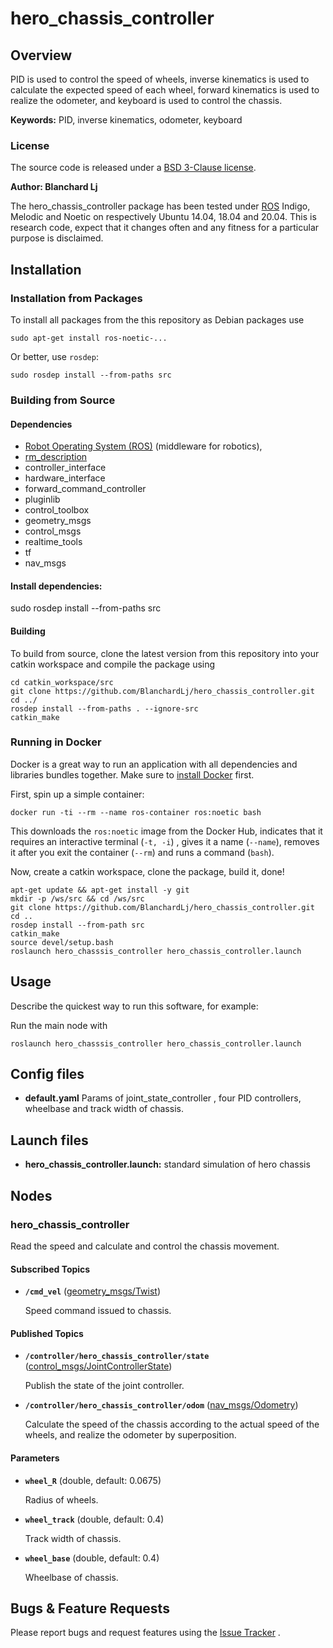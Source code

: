 # hero_chassis_controller

## Overview

PID is used to control the speed of wheels, inverse kinematics is used to calculate the expected speed of each wheel, 
forward kinematics is used to realize the odometer, and keyboard is used to control the chassis.

**Keywords:** PID, inverse kinematics, odometer, keyboard


### License

The source code is released under a [BSD 3-Clause license](LICENSE).

**Author: Blanchard Lj<br />**

The hero_chassis_controller package has been tested under [ROS] Indigo, Melodic and Noetic on respectively Ubuntu 14.04, 18.04 and
20.04. This is research code, expect that it changes often and any fitness for a particular purpose is disclaimed.


[comment]: <> (### Publications)

[comment]: <> (If you use this work in an academic context, please cite the following publication&#40;s&#41;:)

[comment]: <> (* P. Fankhauser, M. Bloesch, C. Gehring, M. Hutter, and R. Siegwart: **PAPER TITLE**. IEEE/RSJ International Conference)

[comment]: <> (  on Intelligent Robots and Systems &#40;IROS&#41;, 2015. &#40;[PDF]&#40;http://dx.doi.org/10.3929/ethz-a-010173654&#41;&#41;)

[comment]: <> (        @inproceedings{Fankhauser2015,)

[comment]: <> (            author = {Fankhauser, P\'{e}ter and Hutter, Marco},)

[comment]: <> (            booktitle = {IEEE/RSJ International Conference on Intelligent Robots and Systems &#40;IROS&#41;},)

[comment]: <> (            title = {{PAPER TITLE}},)

[comment]: <> (            publisher = {IEEE},)

[comment]: <> (            year = {2015})

[comment]: <> (        })

## Installation

### Installation from Packages

To install all packages from the this repository as Debian packages use

    sudo apt-get install ros-noetic-...

Or better, use `rosdep`:

	sudo rosdep install --from-paths src

### Building from Source

#### Dependencies

- [Robot Operating System (ROS)](http://wiki.ros.org) (middleware for robotics),
- [rm_description](https://github.com/gdut-dynamic-x/rm_description)
- controller_interface
- hardware_interface
- forward_command_controller
- pluginlib
- control_toolbox
- geometry_msgs
- control_msgs
- realtime_tools
- tf
- nav_msgs
#### Install dependencies:
  sudo rosdep install --from-paths src

#### Building

To build from source, clone the latest version from this repository into your catkin workspace and compile the package
using

	cd catkin_workspace/src
	git clone https://github.com/BlanchardLj/hero_chassis_controller.git
	cd ../
	rosdep install --from-paths . --ignore-src
	catkin_make

### Running in Docker

Docker is a great way to run an application with all dependencies and libraries bundles together. Make sure
to [install Docker](https://docs.docker.com/get-docker/) first.

First, spin up a simple container:

	docker run -ti --rm --name ros-container ros:noetic bash

This downloads the `ros:noetic` image from the Docker Hub, indicates that it requires an interactive terminal (`-t, -i`)
, gives it a name (`--name`), removes it after you exit the container (`--rm`) and runs a command (`bash`).

Now, create a catkin workspace, clone the package, build it, done!

	apt-get update && apt-get install -y git
	mkdir -p /ws/src && cd /ws/src
	git clone https://github.com/BlanchardLj/hero_chassis_controller.git
	cd ..
	rosdep install --from-path src
	catkin_make
	source devel/setup.bash
	roslaunch hero_chasssis_controller hero_chassis_controller.launch

## Usage

Describe the quickest way to run this software, for example:

Run the main node with

	roslaunch hero_chasssis_controller hero_chassis_controller.launch

## Config files


* **default.yaml** Params of joint_state_controller , four PID controllers, 
wheelbase and track width of chassis.


## Launch files

* **hero_chassis_controller.launch:** standard simulation of hero chassis

## Nodes

### hero_chassis_controller

Read the speed and calculate and control the chassis movement.

#### Subscribed Topics

* **`/cmd_vel`** ([geometry_msgs/Twist])

  Speed command issued to chassis.

#### Published Topics

* **`/controller/hero_chassis_controller/state
  `** ([control_msgs/JointControllerState])

  Publish the state of the joint controller.

* **`/controller/hero_chassis_controller/odom`** ([nav_msgs/Odometry])

  Calculate the speed of the chassis according to the actual speed of the wheels, and realize the odometer by superposition.




#### Parameters

* **`wheel_R`** (double, default: 0.0675)

  Radius of wheels.

* **`wheel_track`** (double, default: 0.4)

  Track width of chassis.

* **`wheel_base`** (double, default: 0.4)

  Wheelbase of chassis.


## Bugs & Feature Requests

Please report bugs and request features using the [Issue Tracker](https://github.com/BlanchardLj/hero_chassis_controller/issues)
.


[ROS]: http://www.ros.org

[rviz]: http://wiki.ros.org/rviz

[std_srvs/Trigger]: http://docs.ros.org/api/std_srvs/html/srv/Trigger.html

[geometry_msgs/Twist]: http://docs.ros.org/en/jade/api/geometry_msgs/html/msg/Twist.html

[nav_msgs/Odometry]: http://docs.ros.org/en/noetic/api/nav_msgs/html/msg/Odometry.html

[control_msgs/JointControllerState]: http://docs.ros.org/en/api/control_msgs/html/msg/JointControllerState.html